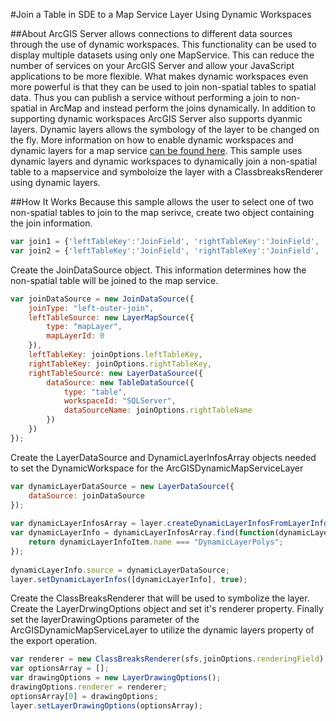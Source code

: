 #Join a Table in SDE to a Map Service Layer Using Dynamic Workspaces

##About
ArcGIS Server allows connections to different data sources through the use of dynamic workspaces. This functionality can be used to display multiple datasets using only one MapService. This can reduce the number of services on your ArcGIS Server and allow your JavaScript applications to be more flexible. What makes dynamic workspaces even more powerful is that they can be used to join non-spatial tables to spatial data. Thus you can publish a service without performing a join to non-spatial in ArcMap and instead perform the joins dynamically. In addition to supporting dynamic workspaces ArcGIS Server also supports dyanmic layers. Dynamic layers allows the symbology of the layer to be changed on the fly. More information on how to enable dynamic workspaces and dynamic layers for a map service [can be found here](http://server.arcgis.com/en/server/latest/publish-services/windows/about-dynamic-layers.htm). This sample uses dynamic layers and dynamic workspaces to dynamically join a non-spatial table to a mapservice and symboloize the layer with a ClassbreaksRenderer using dynamic layers.


##How It Works
Because this sample allows the user to select one of two non-spatial tables to join to the map serivce, create two object containing the join information.
```javascript
var join1 = {'leftTableKey':'JoinField', 'rightTableKey':'JoinField', 'rightTableName':'Editing.DBO.FakeData1','renderingField':'Editing.DBO.FakeData1.TheDatas', 'popupField':'TheDatas'};
var join2 = {'leftTableKey':'JoinField', 'rightTableKey':'JoinField', 'rightTableName':'Editing.DBO.FakeData2','renderingField':'Editing.DBO.FakeData2.TheDatas2', 'popupField':'TheDatas2'};
```
Create the JoinDataSource object. This information determines how the non-spatial table will be joined to the map service.
```javascript
var joinDataSource = new JoinDataSource({
	joinType: "left-outer-join",
	leftTableSource: new LayerMapSource({
		type: "mapLayer",
		mapLayerId: 0
	}),
	leftTableKey: joinOptions.leftTableKey,
	rightTableKey: joinOptions.rightTableKey,
	rightTableSource: new LayerDataSource({
		dataSource: new TableDataSource({
			type: "table",
			workspaceId: "SQLServer",
			dataSourceName: joinOptions.rightTableName
		})
	})
});
```
Create the LayerDataSource and DynamicLayerInfosArray objects needed to set the DynamicWorkspace for the ArcGISDynamicMapServiceLayer
```javascript
var dynamicLayerDataSource = new LayerDataSource({
	dataSource: joinDataSource
});
						
var dynamicLayerInfosArray = layer.createDynamicLayerInfosFromLayerInfos();
var dynamicLayerInfo = dynamicLayerInfosArray.find(function(dynamicLayerInfoItem){
	return dynamicLayerInfoItem.name === "DynamicLayerPolys";
});
						
dynamicLayerInfo.source = dynamicLayerDataSource;
layer.setDynamicLayerInfos([dynamicLayerInfo], true);
```
Create the ClassBreaksRenderer that will be used to symbolize the layer. Create the LayerDrwingOptions object and set it's renderer property. Finally set the layerDrawingOptions parameter of the ArcGISDynamicMapServiceLayer to utilize the dynamic layers property of the export operation.
```javascript
var renderer = new ClassBreaksRenderer(sfs,joinOptions.renderingField);
var optionsArray = [];
var drawingOptions = new LayerDrawingOptions();
drawingOptions.renderer = renderer;
optionsArray[0] = drawingOptions;
layer.setLayerDrawingOptions(optionsArray);	
```